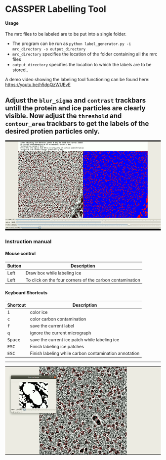 # CASSPER Labelling Tool
 

#### Usage


 The mrc files to be labeled are to be put into a single folder.
* The program can be run as `python label_generator.py -i mrc_directory -o output_directory`
* `mrc_directory` specifies the location of the folder containing all the mrc files
* `output_directory` specifies the location to which the labels are to be stored..

A demo video showing the labeling tool functioning can be found here: https://youtu.be/h5dpQzWUEvE 


Adjust the `blur_sigma` and `contrast` trackbars untill the protein and ice particles are clearly visible. 
Now adjust the `threshold` and `contour_area` trackbars to get the labels of the desired protien particles only.
----
![label generator](images/image.png)

### Instruction manual

#### Mouse control

Button | Description | 
--- | --- |
Left | Draw box while labeling ice
Left | To click on the four corners of the carbon contamination


#### Keyboard Shortcuts

Shortcut | Description | 
--- | --- |
<kbd>i</kbd> | color ice |
<kbd>c</kbd> | color carbon contamination |
<kbd>f</kbd> | save the current label |
<kbd>q</kbd> | ignore the current micrograph |
<kbd>Space</kbd> | save the current ice patch while labeling ice |
<kbd>ESC</kbd> | Finish labeling ice patches |
<kbd>ESC</kbd> | Finish labeling while carbon contamination annotation |
----
![color ice](images/ice.png)


